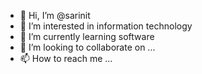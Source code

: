 - 👋 Hi, I’m @sarinit
- 👀 I’m interested in information technology
- 🌱 I’m currently learning software
- 💞️ I’m looking to collaborate on ...
- 📫 How to reach me ...

<!---
sarinit/sarinit is a ✨ special ✨ repository because its `README.md` (this file) appears on your GitHub profile.
You can click the Preview link to take a look at your changes.
--->
